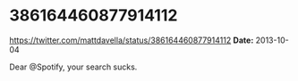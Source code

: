 # 386164460877914112
https://twitter.com/mattdavella/status/386164460877914112
**Date:** 2013-10-04

Dear @Spotify, your search sucks.
